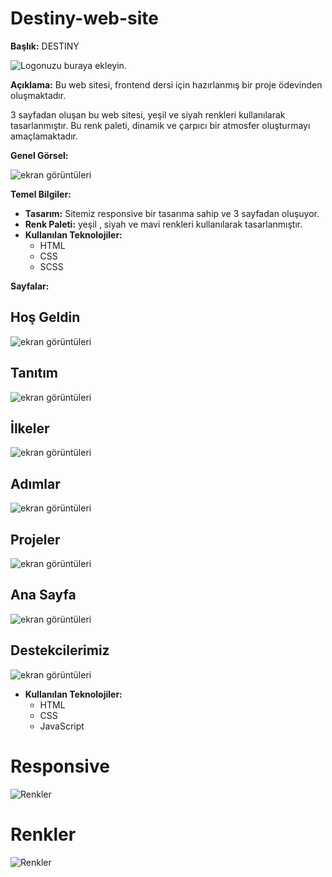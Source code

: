 # Destiny-web-site

**Başlık:** DESTINY

![Logonuzu buraya ekleyin.](images/gif-2.gif)

**Açıklama:** Bu web sitesi, frontend dersi için hazırlanmış bir proje ödevinden oluşmaktadır.

3 sayfadan oluşan bu web sitesi, yeşil ve siyah renkleri kullanılarak tasarlanmıştır. Bu renk paleti, dinamik ve çarpıcı bir atmosfer oluşturmayı amaçlamaktadır.

**Genel Görsel:**

![ekran görüntüleri](images/gif-1.gif)

**Temel Bilgiler:**

* **Tasarım:** Sitemiz responsive bir tasarıma sahip ve 3 sayfadan oluşuyor.
* **Renk Paleti:** yeşil , siyah ve mavi  renkleri kullanılarak tasarlanmıştır.
* **Kullanılan Teknolojiler:**
    * HTML
    * CSS
    * SCSS

**Sayfalar:**

## Hoş Geldin
![ekran görüntüleri](images/Screenshot_1.png)
## Tanıtım
![ekran görüntüleri](images/Screenshot_3.png)
## İlkeler
![ekran görüntüleri](images/Screenshot_4.png)
## Adımlar
![ekran görüntüleri](images/Screenshot_5.png)
## Projeler
![ekran görüntüleri](images/Screenshot_7.png)
## Ana Sayfa
![ekran görüntüleri](images/Screenshot_8.png)
## Destekcilerimiz
![ekran görüntüleri](images/Screenshot_9.png)



* **Kullanılan Teknolojiler:**
    * HTML
    * CSS
    * JavaScript

# Responsive
 ![Renkler](images/4.png)

# Renkler

 ![Renkler](images/3.png)




